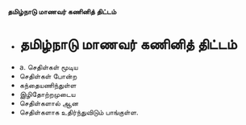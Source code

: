 **தமிழ்நாடு மாணவர் கணினித் திட்டம்**
- # தமிழ்நாடு மாணவர் கணினித் திட்டம்
- a. செதிள்கள் மூடிய
- செதிள்கள் போன்ற
- கந்தையணிந்துள்ள
- இழிதோற்றமுடைய
- செதிள்களால் ஆன
- செதிள்களாக உதிர்ந்துவிடும் பாங்குள்ள.

